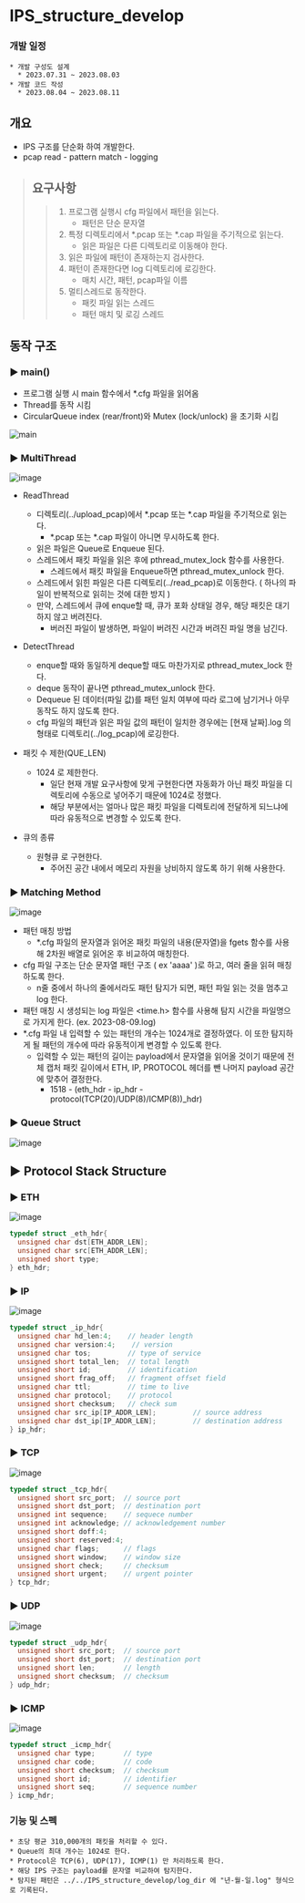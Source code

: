 # IPS_structure_develop

### 개발 일정
```
* 개발 구성도 설계
  * 2023.07.31 ~ 2023.08.03
* 개발 코드 작성
  * 2023.08.04 ~ 2023.08.11
```
## 개요
* IPS 구조를 단순화 하여 개발한다.
* pcap read - pattern match - logging

> ## 요구사항
> > 1. 프로그램 실행시 cfg 파일에서 패턴을 읽는다. 
> >    + 패턴은 단순 문자열
> > 2. 특정 디렉토리에서 *.pcap 또는 *.cap 파일을 주기적으로 읽는다.
> >     + 읽은 파일은 다른 디렉토리로 이동해야 한다.
> > 3. 읽은 파일에 패턴이 존재하는지 검사한다.
> > 4. 패턴이 존재한다면 log 디렉토리에 로깅한다.
> >     + 매치 시간, 패턴, pcap파일 이름
> > 5. 멀티스레드로 동작한다.
> >     + 패킷 파일 읽는 스레드
> >     +  패턴 매치 및 로깅 스레드

## 동작 구조
### ▶ main()
+ 프로그램 실행 시 main 함수에서 *.cfg 파일을 읽어옴
+ Thread를 동작 시킴
+ CircularQueue index (rear/front)와 Mutex (lock/unlock) 을 초기화 시킴

![main](https://github.com/yoo-soo/IPS_structure_develop/assets/80819675/04de1e63-bb5c-4570-b768-623aab5e03c4)

### ▶ MultiThread

![image](https://github.com/yoo-soo/IPS_structure_develop/assets/80819675/e8f1ac44-9ef0-4f99-b28c-3dbe6e6f5e75)

+ ReadThread
  + 디렉토리(../upload_pcap)에서 *.pcap 또는 *.cap 파일을 주기적으로 읽는다.
    + *.pcap 또는 *.cap 파일이 아니면 무시하도록 한다.
  + 읽은 파일은 Queue로 Enqueue 된다.
  + 스레드에서 패킷 파일을 읽은 후에 pthread_mutex_lock 함수를 사용한다.
    + 스레드에서 패킷 파일을 Enqueue하면 pthread_mutex_unlock 한다.
  + 스레드에서 읽힌 파일은 다른 디렉토리(../read_pcap)로 이동한다. ( 하나의 파일이 반복적으로 읽히는 것에 대한 방지 )
  + 만약, 스레드에서 큐에 enque할 때, 큐가 포화 상태일 경우, 해당 패킷은 대기하지 않고 버려진다.
    + 버러진 파일이 발생하면, 파일이 버려진 시간과 버려진 파일 명을 남긴다.

+ DetectThread
  + enque할 때와 동일하게 deque할 때도 마찬가지로 pthread_mutex_lock 한다.
  + deque 동작이 끝나면 pthread_mutex_unlock 한다.
  + Dequeue 된 데이터(파일 값)를 패턴 일치 여부에 따라 로그에 남기거나 아무 동작도 하지 않도록 한다.
  + cfg 파일의 패턴과 읽은 파일 값의 패턴이 일치한 경우에는 [현재 날짜].log 의 형태로 디렉토리(../log_pcap)에 로깅한다.

+ 패킷 수 제한(QUE_LEN)
  + 1024 로 제한한다.
    + 일단 현재 개발 요구사항에 맞게 구현한다면 자동화가 아닌 패킷 파일을 디렉토리에 수동으로 넣어주기 때문에 1024로 정했다.
    + 해당 부분에서는 얼마나 많은 패킷 파일을 디렉토리에 전달하게 되느냐에 따라 유동적으로 변경할 수 있도록 한다.

+ 큐의 종류
  + 원형큐 로 구현한다.
    + 주어진 공간 내에서 메모리 자원을 낭비하지 않도록 하기 위해 사용한다.

### ▶ Matching Method

![image](https://github.com/yoo-soo/IPS_structure_develop/assets/80819675/373b5543-b1e8-4401-8034-f3ee9f2336ca)

+ 패턴 매칭 방법
  + *.cfg 파일의 문자열과 읽어온 패킷 파일의 내용(문자열)을 fgets 함수를 사용해 2차원 배열로 읽어온 후 비교하여 매칭한다.
+ cfg 파일 구조는 단순 문자열 패턴 구조 ( ex 'aaaa' )로 하고, 여러 줄을 읽혀 매칭하도록 한다.
  + n줄 중에서 하나의 줄에서라도 패턴 탐지가 되면, 패턴 파일 읽는 것을 멈추고 log 한다.
+ 패턴 매칭 시 생성되는 log 파일은 <time.h> 함수를 사용해 탐지 시간을 파일명으로 가지게 한다. (ex. 2023-08-09.log)
+ *.cfg 파일 내 입력할 수 있는 패턴의 개수는 1024개로 결정하였다. 이 또한 탐지하게 될 패턴의 개수에 따라 유동적이게 변경할 수 있도록 한다.
  + 입력할 수 있는 패턴의 길이는 payload에서 문자열을 읽어올 것이기 때문에 전체 캡처 패킷 길이에서 ETH, IP, PROTOCOL 헤더를 뺀 나머지 payload 공간에 맞추어 결정한다.
    + 1518 - (eth_hdr - ip_hdr - protocol(TCP(20)/UDP(8)/ICMP(8))_hdr)

### ▶ Queue Struct

![image](https://github.com/yoo-soo/IPS_structure_develop/assets/80819675/541d59ac-1d2e-4199-9c2c-5fc6c92b9ed9)

## ▶ Protocol Stack Structure
### ▶ ETH
![image](https://github.com/yoo-soo/IPS_structure_develop/assets/80819675/c0d675f4-1ffd-47bf-a579-288a11acdcc6)

```C
typedef struct _eth_hdr{                                                
  unsigned char dst[ETH_ADDR_LEN];                                      
  unsigned char src[ETH_ADDR_LEN];                                      
  unsigned short type;                                                  
} eth_hdr;  
```
### ▶ IP
![image](https://github.com/yoo-soo/IPS_structure_develop/assets/80819675/c706ab49-5626-4264-acdf-208bcace444b)

```C
typedef struct _ip_hdr{
  unsigned char hd_len:4;    // header length
  unsigned char version:4;    // version
  unsigned char tos;         // type of service
  unsigned short total_len;  // total length
  unsigned short id;         // identification
  unsigned short frag_off;   // fragment offset field
  unsigned char ttl;         // time to live
  unsigned char protocol;    // protocol
  unsigned short checksum;   // check sum
  unsigned char src_ip[IP_ADDR_LEN];         // source address
  unsigned char dst_ip[IP_ADDR_LEN];         // destination address
} ip_hdr;
```
### ▶ TCP
![image](https://github.com/yoo-soo/IPS_structure_develop/assets/80819675/f4d42c5d-baf0-4f27-86ad-3363f2a06578)

```C
typedef struct _tcp_hdr{
  unsigned short src_port;  // source port
  unsigned short dst_port;  // destination port
  unsigned int sequence;    // sequece number
  unsigned int acknowledge; // acknowledgement number
  unsigned short doff:4;
  unsigned short reserved:4;
  unsigned char flags;      // flags
  unsigned short window;    // window size
  unsigned short check;     // checksum
  unsigned short urgent;    // urgent pointer
} tcp_hdr;
```
### ▶ UDP
![image](https://github.com/yoo-soo/IPS_structure_develop/assets/80819675/7b695337-dd77-447b-8994-f974d54f7009)

```C
typedef struct _udp_hdr{
  unsigned short src_port;  // source port
  unsigned short dst_port;  // destination port
  unsigned short len;       // length
  unsigned short checksum;  // checksum
} udp_hdr;
```
### ▶ ICMP
![image](https://github.com/yoo-soo/IPS_structure_develop/assets/80819675/cccf5cf5-2078-4be4-861e-ab6d07299015)

```C
typedef struct _icmp_hdr{
  unsigned char type;       // type
  unsigned char code;       // code
  unsigned short checksum;  // checksum
  unsigned short id;        // identifier
  unsigned short seq;       // sequence number
} icmp_hdr;
```

### 기능 및 스펙
```
* 초당 평균 310,000개의 패킷을 처리할 수 있다.
* Queue의 최대 개수는 1024로 한다.
* Protocol은 TCP(6), UDP(17), ICMP(1) 만 처리하도록 한다.
* 해당 IPS 구조는 payload를 문자열 비교하여 탐지한다.
* 탐지된 패턴은 ../../IPS_structure_develop/log_dir 에 "년-월-일.log" 형식으로 기록된다.
```
